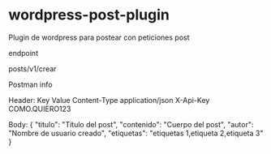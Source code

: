 # wordpress-post-plugin
Plugin de wordpress para postear con peticiones post

endpoint

posts/v1/crear


Postman info

Header:
Key               Value
Content-Type      application/json
X-Api-Key         COMO.QUIERO123


Body:
{
  "titulo": "Título del post",
  "contenido": "Cuerpo del post",
  "autor": "Nombre de usuario creado",
  "etiquetas": "etiquetas 1,etiqueta 2,etiqueta 3"
}
